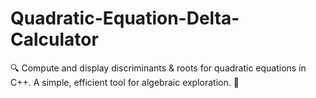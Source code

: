 # Quadratic-Equation-Delta-Calculator
🔍 Compute and display discriminants &amp; roots for quadratic equations in C++. A simple, efficient tool for algebraic exploration. 🚀
